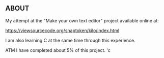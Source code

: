 ## ABOUT

My attempt at the "Make your own text editor" project available online at:

https://viewsourcecode.org/snaptoken/kilo/index.html

I am also learning C at the same time through this experience.

ATM I have completed about 5% of this project. 'c


